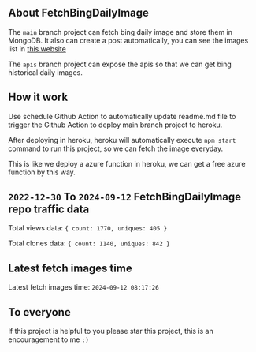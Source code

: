 ## About FetchBingDailyImage

The `main` branch project can fetch bing daily image and store them in MongoDB.
It also can create a post automatically, you can see the images list in [this website](https://oursalbum.netlify.app)

The `apis` branch project can expose the apis so that we can get bing historical daily images.

## How it work

Use schedule Github Action to automatically update readme.md file to trigger the Github Action to deploy main branch project to heroku.

After deploying in heroku, heroku will automatically execute `npm start` command to run this project, so we can fetch the image everyday.

This is like we deploy a azure function in heroku, we can get a free azure function by this way.

## `2022-12-30` To `2024-09-12` FetchBingDailyImage repo traffic data

Total views data: `{ count: 1770, uniques: 405 }`

Total clones data: `{ count: 1140, uniques: 842 }`

## Latest fetch images time

Latest fetch images time: `2024-09-12 08:17:26`

## To everyone

If this project is helpful to you please star this project, this is an encouragement to me `:)`



